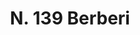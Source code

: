 ---
title: "N. 139 Berberi"
permalink: "/edition/plant139/"
plant-name: "N. 139"
plant-number: "139"
plant-xml: "/assets/xml/plant139.xml"
plant-img1: "/assets/img/plant139_verso.jpg"
plant-img2: "/assets/img/plant139.jpg"
plant-title: "N. 139 Berberi"
plant-wfo-link: ""
plant-kew-link: ""
plant-taxon-content: "Berberis vulgaris L."
layout: single-xml
---